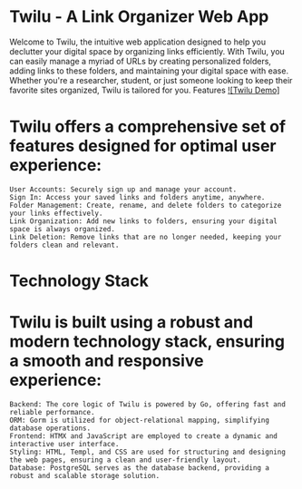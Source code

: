 # Twilu - A Link Organizer Web App

Welcome to Twilu, the intuitive web application designed to help you declutter your digital space by organizing links efficiently. With Twilu, you can easily manage a myriad of URLs by creating personalized folders, adding links to these folders, and maintaining your digital space with ease. Whether you're a researcher, student, or just someone looking to keep their favorite sites organized, Twilu is tailored for you.
Features
[![Twilu Demo]]([https://www.loom.com/share/yourvideoid](https://www.loom.com/share/7179132c5d1c475b9da83d39d5d32f91))

# Twilu offers a comprehensive set of features designed for optimal user experience:

    User Accounts: Securely sign up and manage your account.
    Sign In: Access your saved links and folders anytime, anywhere.
    Folder Management: Create, rename, and delete folders to categorize your links effectively.
    Link Organization: Add new links to folders, ensuring your digital space is always organized.
    Link Deletion: Remove links that are no longer needed, keeping your folders clean and relevant.

# Technology Stack

# Twilu is built using a robust and modern technology stack, ensuring a smooth and responsive experience:

    Backend: The core logic of Twilu is powered by Go, offering fast and reliable performance.
    ORM: Gorm is utilized for object-relational mapping, simplifying database operations.
    Frontend: HTMX and JavaScript are employed to create a dynamic and interactive user interface.
    Styling: HTML, Templ, and CSS are used for structuring and designing the web pages, ensuring a clean and user-friendly layout.
    Database: PostgreSQL serves as the database backend, providing a robust and scalable storage solution.
